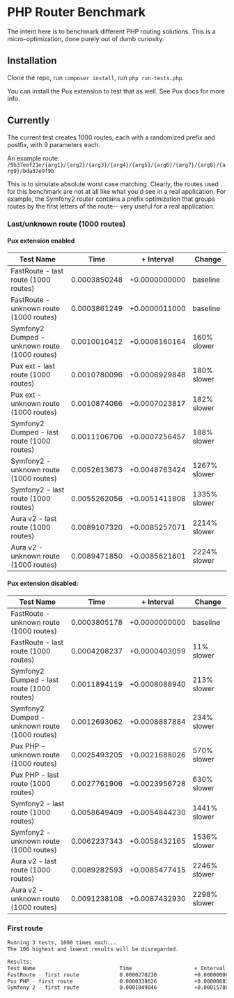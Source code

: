 PHP Router Benchmark
====================

The intent here is to benchmark different PHP routing solutions. This is a micro-optimization, done purely out of 
dumb curiosity.


Installation
------------

Clone the repo, run `composer install`, run `php run-tests.php`.

You can install the Pux extension to test that as well. See Pux docs for more info.


Currently
---------

The current test creates 1000 routes, each with a randomized prefix and postfix, with 9 parameters each.

An example route: `/9b37eef21e/{arg1}/{arg2}/{arg3}/{arg4}/{arg5}/{arg6}/{arg7}/{arg8}/{arg9}/bda37e9f9b`

This is to simulate absolute worst case matching. Clearly, the routes used for this benchmark are not 
at all like what you'd see in a real application. For example, the Symfony2 router contains a prefix 
optimization that groups routes by the first letters of the route-- very useful for a real application.


### Last/unknown route (1000 routes)

#### Pux extension enabled 

Test Name | Time | + Interval | Change
--------- | ---- | ---------- | ------
FastRoute - last route (1000 routes) | 0.0003850248 | +0.0000000000 | baseline
FastRoute - unknown route (1000 routes) | 0.0003861249 | +0.0000011000 | baseline
Symfony2 Dumped - unknown route (1000 routes) | 0.0010010412 | +0.0006160164 | 160% slower
Pux ext - last route (1000 routes) | 0.0010780096 | +0.0006929848 | 180% slower
Pux ext - unknown route (1000 routes) | 0.0010874066 | +0.0007023817 | 182% slower
Symfony2 Dumped - last route (1000 routes) | 0.0011106706 | +0.0007256457 | 188% slower
Symfony2 - unknown route (1000 routes) | 0.0052613673 | +0.0048763424 | 1267% slower
Symfony2 - last route (1000 routes) | 0.0055262056 | +0.0051411808 | 1335% slower
Aura v2 - last route (1000 routes) | 0.0089107320 | +0.0085257071 | 2214% slower
Aura v2 - unknown route (1000 routes) | 0.0089471850 | +0.0085621601 | 2224% slower

#### Pux extension disabled:

Test Name | Time | + Interval | Change
--------- | ---- | ---------- | ------
FastRoute - unknown route (1000 routes) | 0.0003805178 | +0.0000000000 | baseline
FastRoute - last route (1000 routes) | 0.0004208237 | +0.0000403059 | 11% slower
Symfony2 Dumped - last route (1000 routes) | 0.0011894119 | +0.0008088940 | 213% slower
Symfony2 Dumped - unknown route (1000 routes) | 0.0012693062 | +0.0008887884 | 234% slower
Pux PHP - unknown route (1000 routes) | 0.0025493205 | +0.0021688026 | 570% slower
Pux PHP - last route (1000 routes) | 0.0027761906 | +0.0023956728 | 630% slower
Symfony2 - last route (1000 routes) | 0.0058649409 | +0.0054844230 | 1441% slower
Symfony2 - unknown route (1000 routes) | 0.0062237343 | +0.0058432165 | 1536% slower
Aura v2 - last route (1000 routes) | 0.0089282593 | +0.0085477415 | 2246% slower
Aura v2 - unknown route (1000 routes) | 0.0091238108 | +0.0087432930 | 2298% slower

### First route

```bash
Running 3 tests, 1000 times each...
The 100 highest and lowest results will be disregarded.

Results:
Test Name                          	Time                	+ Interval          	Change
FastRoute - first route            	0.0000270230        	+0.0000000000       	baseline
Pux PHP - first route              	0.0000338626        	+0.0000068396       	25% slower
Symfony 2 - first route            	0.0001849046        	+0.0001578817       	584% slower
```

